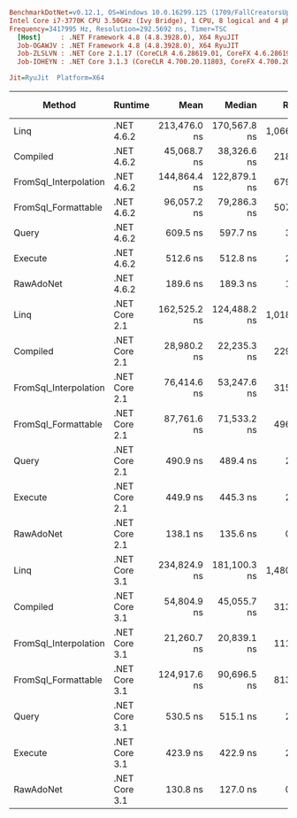 ``` ini

BenchmarkDotNet=v0.12.1, OS=Windows 10.0.16299.125 (1709/FallCreatorsUpdate/Redstone3)
Intel Core i7-3770K CPU 3.50GHz (Ivy Bridge), 1 CPU, 8 logical and 4 physical cores
Frequency=3417995 Hz, Resolution=292.5692 ns, Timer=TSC
  [Host]     : .NET Framework 4.8 (4.8.3928.0), X64 RyuJIT
  Job-OGAWJV : .NET Framework 4.8 (4.8.3928.0), X64 RyuJIT
  Job-ZLSLVN : .NET Core 2.1.17 (CoreCLR 4.6.28619.01, CoreFX 4.6.28619.01), X64 RyuJIT
  Job-IOHEYN : .NET Core 3.1.3 (CoreCLR 4.700.20.11803, CoreFX 4.700.20.12001), X64 RyuJIT

Jit=RyuJit  Platform=X64  

```
|                Method |       Runtime |         Mean |       Median |    Ratio |  Gen 0 | Gen 1 | Gen 2 | Allocated |
|---------------------- |-------------- |-------------:|-------------:|---------:|-------:|------:|------:|----------:|
|                  Linq |    .NET 4.6.2 | 213,476.0 ns | 170,567.8 ns | 1,066.09 |      - |     - |     - |   16384 B |
|              Compiled |    .NET 4.6.2 |  45,068.7 ns |  38,326.6 ns |   218.48 |      - |     - |     - |         - |
| FromSql_Interpolation |    .NET 4.6.2 | 144,864.4 ns | 122,879.1 ns |   679.97 |      - |     - |     - |         - |
|   FromSql_Formattable |    .NET 4.6.2 |  96,057.2 ns |  79,286.3 ns |   507.39 |      - |     - |     - |         - |
|                 Query |    .NET 4.6.2 |     609.5 ns |     597.7 ns |     3.23 | 0.1011 |     - |     - |     425 B |
|               Execute |    .NET 4.6.2 |     512.6 ns |     512.8 ns |     2.70 | 0.0763 |     - |     - |     321 B |
|             RawAdoNet |    .NET 4.6.2 |     189.6 ns |     189.3 ns |     1.00 | 0.0439 |     - |     - |     185 B |
|                  Linq | .NET Core 2.1 | 162,525.2 ns | 124,488.2 ns | 1,018.05 |      - |     - |     - |    8616 B |
|              Compiled | .NET Core 2.1 |  28,980.2 ns |  22,235.3 ns |   229.00 |      - |     - |     - |         - |
| FromSql_Interpolation | .NET Core 2.1 |  76,414.6 ns |  53,247.6 ns |   315.59 |      - |     - |     - |         - |
|   FromSql_Formattable | .NET Core 2.1 |  87,761.6 ns |  71,533.2 ns |   496.18 |      - |     - |     - |         - |
|                 Query | .NET Core 2.1 |     490.9 ns |     489.4 ns |     2.60 | 0.0963 |     - |     - |     408 B |
|               Execute | .NET Core 2.1 |     449.9 ns |     445.3 ns |     2.34 | 0.0725 |     - |     - |     304 B |
|             RawAdoNet | .NET Core 2.1 |     138.1 ns |     135.6 ns |     0.73 | 0.0379 |     - |     - |     160 B |
|                  Linq | .NET Core 3.1 | 234,824.9 ns | 181,100.3 ns | 1,480.60 |      - |     - |     - |    8520 B |
|              Compiled | .NET Core 3.1 |  54,804.9 ns |  45,055.7 ns |   313.64 |      - |     - |     - |         - |
| FromSql_Interpolation | .NET Core 3.1 |  21,260.7 ns |  20,839.1 ns |   111.11 | 1.3428 |     - |     - |    5696 B |
|   FromSql_Formattable | .NET Core 3.1 | 124,917.6 ns |  90,696.5 ns |   813.86 |      - |     - |     - |         - |
|                 Query | .NET Core 3.1 |     530.5 ns |     515.1 ns |     2.66 | 0.0973 |     - |     - |     408 B |
|               Execute | .NET Core 3.1 |     423.9 ns |     422.9 ns |     2.25 | 0.0725 |     - |     - |     304 B |
|             RawAdoNet | .NET Core 3.1 |     130.8 ns |     127.0 ns |     0.73 | 0.0381 |     - |     - |     160 B |

